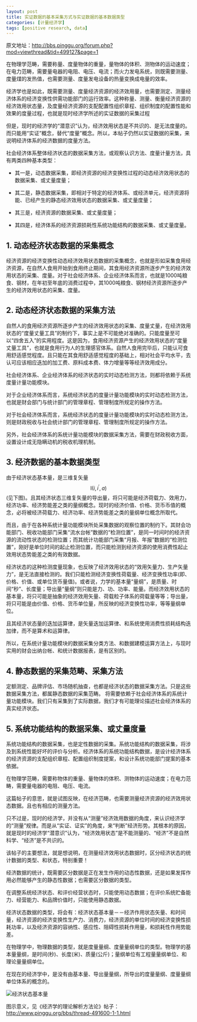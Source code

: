```yaml
---
layout: post
title: 实证数据的基本采集方式与实证数据的基本数据类型
categories: [计量经济学]
tags: [positive research, data]
---
```


原文地址：<http://bbs.pinggu.org/forum.php?mod=viewthread&tid=499127&page=1>

在物理学范畴，需要称量、度量物体的重量，量物体的体积、测物体的运动速度；在电力范畴，需要量电器的电阻、电压、电流；而火力发电系统，则既需要测量、度量煤的发热值，也需要测量、度量发电设备的热量变换成电量的效率。

经济学也是如此，既需要测量、度量经济资源的经济效用量，也需要测定、测量经济体系的经济变换性供需功能部门的运行效率。这种称量、测量、衡量经济资源的经济效用状态量，及度量经济资源的支配配置性组织章程、组织制度的配置性能和效果的度量过程，也就是现时经济学所述的实证数据的采集过程

但是，现时的经济学的“潜意识”认为，经济效用状态是不共识的、是无法度量的。而只能用“实证”概念，替代“度量”概念。所以，本帖子仍然以实证数据的采集，来说明经济体系的经济数据的度量方法。

社会经济体系整体经济状态的数据采集方法，或观察认识方法、度量计量方法，具有两类四种基本类型：

- 其一是，动态数据采集，即经济资源的经济变换性过程的动态经济效用状态的数据采集、或丈量度量；

- 其二是，静态数据采集，即相对于特定的经济体系、或经济单元，经济资源将能、已经产生的静态经济效用状态的数据采集、或丈量度量；

- 其三是，经济资源的数据采集、或丈量度量；

- 其四是，经济体系的经济资源损耗性系统功能结构的数据采集、或丈量度量。

## 1. 动态经济状态数据的采集概念

经济资源的经济变换性动态经济效用状态数据的采集概念，也就是形如采集食用经济资源，在自然人食用开始到食用终止期间，其食用经济资源所逐步产生的经济效用状态的采集、度量。对于社会经济体系、企业经济体系而言，也就是1000吨粮食、钢材，在年初至年底的消费过程中，其1000吨粮食、钢材经济资源所逐步产生的经济效用状态的采集、度量。

## 2. 动态经济状态数据的采集方法

自然人的食用经济资源所逐步产生的经济效用状态的采集、度量丈量，在经济效用状态的“度量丈量工具”的制约下，事实上是不可能绝对准确的。只能度量至可以“四舍五入”的实用程度。这是因为，食用经济资源产生的经济效用状态的“度量丈量工具”，也就是食用行为人的生理感官体系。自然人食用完毕后，只能认可食用舒适感觉程度。且只能在其食用舒适感觉程度的基础上，相对社会平均水平，去认可应该相应迭加的加工费、原料成本费、体力增量等等经济效用成分。

社会经济体系、企业经济体系的经济状态的实时动态检测方法，则都将依赖于系统度量计量功能模块。

对于企业经济体系而言，系统经济状态的度量计量功能模块的实时动态检测方法，也就是财会部门与统计部门的管理章程、管理制度所规定的操作方法。

对于社会经济体系而言，系统经济状态的度量计量功能模块的实时动态检测方法，则是财政税收与社会统计部门的管理章程、管理制度所规定的操作方法。

另外，社会经济体系的系统计量功能模块的数据采集方法，需要在财政税收方面，设置设计成无隐瞒动机的税收机理机制。

## 3. 经济数据的基本数据类型

由于经济状态基本量，是三维复矢量$$\text{I}(i, i^\prime, a)$$(见下图)。且其经济状态三维复矢量的导出量，将只可能是经济荷载力、效用力，经济功率、经济势能差之类的量纲概念。现时的经济价值、价格、货币币值的概念，必将被经济荷载力、经济功率、经济势能差之类的量纲单位概念所取代。

而且，由于在各种系统计量功能模块所处采集数据的观察位置的制约下。其财会功能部门、税收功能部门采集“流水台帐”数据的“检测位置”，是同一时间时的经济资源的流动性状态的检测位置；而其统计功能部门采集“月报、年报”数据的“检测位置”，刚好是单位时间的起止检测位置，而只能检测到经济资源的使用消费性起止效用状态势能差之类的有效数据。

经济状态的这种检测度量现象，也反映了经济效用状态的“效用矢量力、生产矢量力”，是无法直接检测的。我们只能检测经济变换性荷载量、经济变换性功率(即、价格、价值、或单位货币量值)。或者说，力学的基本量“量纲”，是质量、时间“秒”、长度量；导出量“量纲”则只能是力、功、功率、能量。而经济效用状态的基本量，将只可能是抽象的经济效用矢量、荷载粒子体系的荷载量等等；导出量，将只可能是由价值、价格、货币单位量，所反映的经济变换性功率，等等量纲单位。

且其经济状态量的迭加运算律，是矢量迭加运算律、和系统使用消费性损耗结构迭加律，而不是算术和运算律。

所以，在系统计量功能模块的数据采集分类方法、和数据建模运算方法上，与现时实用的财会出纳台帐、和统计数据报表，是有区别的。

## 4. 静态数据的采集范畴、采集方法

定额测定、品牌评估、市场随机抽查，也都是经济状态的数据采集方法。只是这些数据采集方法，都属静态数据的采集范畴。
将需要依赖于社会经济体系的系统计量功能模块。我们只有采集到了实际数据，我们才有可能理论描述社会经济体系的真实经济状态。

## 5. 系统功能结构的数据采集、或丈量度量

系统功能结构的数据采集，也是定性数据的采集。系统功能结构的数据采集，将涉及到系统性能好坏的评价与分析。经济体系的系统功能结构数据，是设计经济体系的经济资源的支配组织章程、配置组织制度提案，和设计系统功能部门提案的基本依据。

在物理学范畴，需要称物体的重量、量物体的体积、测物体的运动速度；在电力范畴，需要量电器的电阻、电压、电流。

这篇帖子的意思，就是试图反映，在经济范畴，也需要测量经济资源的经济效用状态数据。且也有相应的测量方法。

只不过是，现时的经济学，并没有从“测量”经济效用数据的角度，来认识经济学的“测量”规律。而是从“实证、证实”的角度，来“判断”经济形势。其根本的原因，就是现时的经济学“潜意识”认为，“经济效用状态”是不能测量的、“经济”不是自然科学、“经济”是不共识的。

该帖子的主要想法，就是想说明，在测量经济效用状态数据时，区分经济状态的统计数据的类型、和状态，特别重要！

经济数据的统计，既需要区分数据是正在发生作用的动态性数据，还是如果发挥作用必然能够产生的静态性数据；也需要区分数据的类型。

在调整系统经济状态、和评价经营状态时，只能使用动态数据；在评价系统贮备能力、经营能力、和品牌价值时，只能使用静态数据。

经济状态数据的类型，将会有：经济状态基本量－－经济作用状态矢量、和时间量，经济资源的经济变换性生产力、消费力，经济资源的单位时间的经济变换性损耗功率，以及经济资源的容纳性、感应性、阻碍性损耗作用量，和损耗性作用势能差。

在物理学中，物理数据的类型，就是度量量纲、度量量纲单位的类型。物理学的基本量量纲，是时间(秒)、长度(米)、质量(公斤)；量纲单位有工程量量纲单位、和理论量量纲单位。

在现在的经济学中，是没有由基本量、导出量量纲，所导出的度量量纲、度量量纲单位体系的概念的。

![经济状态基本量](https://cssdpq.bn1.livefilestore.com/y2pa5i_ieDh27aai7qDx2BBDwSlzAKEJCvghTV5HatYcvbB_gWhXuaKpVrRVcxbB-n8qDyTKEtq5c1lSp487M7D1SxjNpNu1w9Rb1OsTx-5z78/%E7%BB%8F%E6%B5%8E%E7%8A%B6%E6%80%81%E5%9F%BA%E6%9C%AC%E9%87%8F.jpg?psid=1)

图示意义，见《经济学的理论解析方法论》帖子：<http://www.pinggu.org/bbs/thread-491600-1-1.html>
